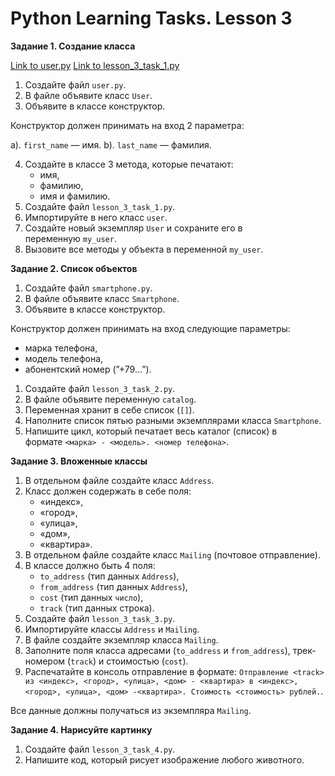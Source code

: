 # Python Learning Tasks. Lesson 3

**Задание 1. Создание класса**

[Link to user.py](https://github.com/mboldacova/SkyPro-Lesson-2/blob/main/lesson_2_task_0.py)
[Link to lesson_3_task_1.py](https://github.com/mboldacova/SkyPro-Lesson-2/blob/main/lesson_2_task_0.py)
1. Создайте файл `user.py`.
2. В файле объявите класс `User`.
3. Объявите в классе конструктор.

Конструктор должен принимать на вход 2 параметра:

a). `first_name` — имя.
b). `last_name` — фамилия.

4. Создайте в классе 3 метода, которые печатают:
    - имя,
    - фамилию,
    - имя и фамилию.
5. Создайте файл `lesson_3_task_1.py`.
6. Импортируйте в него класс `user`.
7. Создайте новый экземпляр `User` и сохраните его в переменную `my_user`.
8. Вызовите все методы у объекта в переменной `my_user`.

**Задание 2. Список объектов**

1. Создайте файл `smartphone.py`.
2. В файле объявите класс `Smartphone`.
3. Объявите в классе конструктор.

Конструктор должен принимать на вход следующие параметры:

- марка телефона,
- модель телефона,
- абонентский номер (”+79…”).
1. Создайте файл `lesson_3_task_2.py`.
2. В файле объявите переменную `catalog`.
3. Переменная хранит в себе список (`[]`).
4. Наполните список пятью разными экземплярами класса `Smartphone`.
5. Напишите цикл, который печатает весь каталог (список) в формате `<марка> - <модель>. <номер телефона>`.

**Задание 3. Вложенные классы**

1. В отдельном файле создайте класс `Address`.
2. Класс должен содержать в себе поля:
    - «индекс»,
    - «город»,
    - «улица»,
    - «дом»,
    - «квартира».
3. В отдельном файле создайте класс `Mailing` (почтовое отправление).
4. В классе должно быть 4 поля:
    - `to_address` (тип данных `Address`),
    - `from_address` (тип данных `Address`),
    - `cost` (тип данных `число`),
    - `track` (тип данных строка).
5. Создайте файл `lesson_3_task_3.py`.
6. Импортируйте классы `Address` и `Mailing`.
7. В файле создайте экземпляр класса `Mailing`.
8. Заполните поля класса адресами (`to_address` и `from_address`), трек-номером (`track`) и стоимостью (`cost`).
9. Распечатайте в консоль отправление в формате: `Отправление <track> из <индекс>, <город>, <улица>, <дом> - <квартира> в <индекс>, <город>, <улица>, <дом> -<квартира>. Стоимость <стоимость> рублей.`.

Все данные должны получаться из экземпляра `Mailing`.

**Задание 4. Нарисуйте картинку**

1. Создайте файл `lesson_3_task_4.py`.
2. Напишите код, который рисует изображение любого животного.
